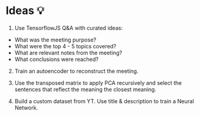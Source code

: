 # Ideas 💡

1. Use TensorflowJS Q&A with curated ideas:
  * What was the meeting purpose?
  * What were the top 4 - 5 topics covered?
  * What are relevant notes from the meeting?
  * What conclusions were reached?

2. Train an autoencoder to reconstruct the meeting.

3. Use the transposed matrix to apply PCA recursively and select the sentences that reflect the meaning the closest meaning.

4. Build a custom dataset from YT. Use title & description to train a Neural Network.
